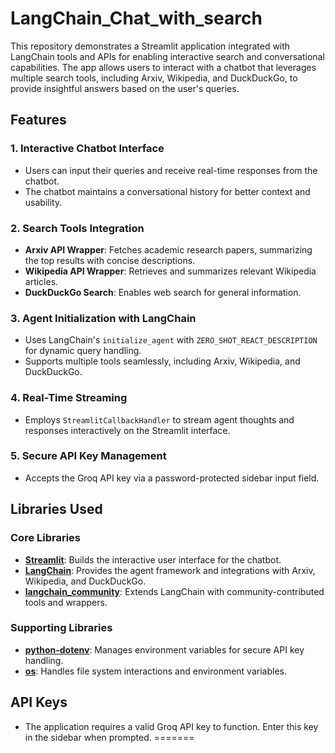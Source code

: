 
# LangChain_Chat_with_search
 This repository demonstrates a Streamlit application integrated with LangChain tools and APIs for enabling interactive search and conversational capabilities. The app allows users to interact with a chatbot that leverages multiple search tools, including Arxiv, Wikipedia, and DuckDuckGo, to provide insightful answers based on the user's queries.

## Features

### 1. **Interactive Chatbot Interface**
   - Users can input their queries and receive real-time responses from the chatbot.
   - The chatbot maintains a conversational history for better context and usability.

### 2. **Search Tools Integration**
   - **Arxiv API Wrapper**: Fetches academic research papers, summarizing the top results with concise descriptions.
   - **Wikipedia API Wrapper**: Retrieves and summarizes relevant Wikipedia articles.
   - **DuckDuckGo Search**: Enables web search for general information.

### 3. **Agent Initialization with LangChain**
   - Uses LangChain's `initialize_agent` with `ZERO_SHOT_REACT_DESCRIPTION` for dynamic query handling.
   - Supports multiple tools seamlessly, including Arxiv, Wikipedia, and DuckDuckGo.

### 4. **Real-Time Streaming**
   - Employs `StreamlitCallbackHandler` to stream agent thoughts and responses interactively on the Streamlit interface.

### 5. **Secure API Key Management**
   - Accepts the Groq API key via a password-protected sidebar input field.

## Libraries Used

### Core Libraries
- **[Streamlit](https://streamlit.io/)**: Builds the interactive user interface for the chatbot.
- **[LangChain](https://github.com/hwchase17/langchain)**: Provides the agent framework and integrations with Arxiv, Wikipedia, and DuckDuckGo.
- **[langchain_community](https://github.com/langchain-ai/langchain-community)**: Extends LangChain with community-contributed tools and wrappers.

### Supporting Libraries
- **[python-dotenv](https://github.com/theskumar/python-dotenv)**: Manages environment variables for secure API key handling.
- **[os](https://docs.python.org/3/library/os.html)**: Handles file system interactions and environment variables.

## API Keys
- The application requires a valid Groq API key to function. Enter this key in the sidebar when prompted.
=======


